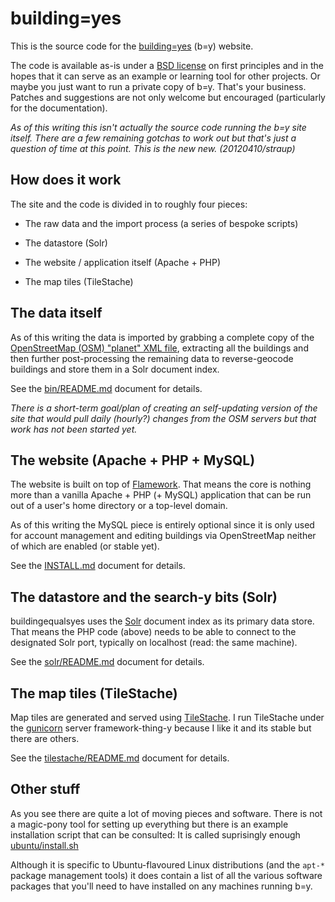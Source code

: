 building=yes
==

This is the source code for the [building=yes](http://buildingequalsyes.spum.org/) (b=y) website.

The code is available as-is under a [BSD license](https://github.com/straup/buildingequalsyes/blob/master/LICENSE) on first principles and in the hopes that it can serve as an example or learning tool for other projects. Or maybe you just want to run a private copy of b=y. That's your business. Patches and suggestions are not only welcome but encouraged (particularly for the documentation).

_As of this writing this isn't actually the source code running the b=y site itself. There are a few remaining gotchas to work out but that's just a question of time at this point. This is the new new. (20120410/straup)_

How does it work
--

The site and the code is divided in to roughly four pieces:

* The raw data and the import process (a series of bespoke scripts)

* The datastore (Solr)

* The website / application itself (Apache + PHP)

* The map tiles (TileStache)

The data itself
--

As of this writing the data is imported by grabbing a complete copy of the [OpenStreetMap (OSM) "planet" XML file](https://wiki.openstreetmap.org/wiki/Planet.osm), extracting all the buildings and then further post-processing the remaining data to reverse-geocode buildings and store them in a Solr document index.

See the [bin/README.md](https://github.com/straup/buildingequalsyes/blob/master/bin/README.md) document for details.

_There is a short-term goal/plan of creating an self-updating version of the site that would pull daily (hourly?) changes from the OSM servers but that work has not been started yet._

The website (Apache + PHP + MySQL)
--

The website is built on top of [Flamework](https://github.com/exflickr/flamework). That means the core is nothing
more than a vanilla Apache + PHP (+ MySQL) application that can be run out of a
user's home directory or a top-level domain.

As of this writing the MySQL piece is entirely optional since it is only used
for account management and editing buildings via OpenStreetMap neither of which
are enabled (or stable yet).

See the [INSTALL.md](https://github.com/straup/buildingequalsyes/blob/master/INSTALL.md) document for details.

The datastore and the search-y bits (Solr)
--

buildingequalsyes uses the [Solr](https://lucene.apache.org/solr/) document index as its primary data
store. That means the PHP code (above) needs to be able to connect to the
designated Solr port, typically on localhost (read: the same machine).

See the [solr/README.md](https://github.com/straup/buildingequalsyes/blob/master/solr/README.md) document for details.

The map tiles (TileStache)
--

Map tiles are generated and served using [TileStache](http://www.tilestache.org/). I run TileStache under
the [gunicorn](http://www.gunicorn.org/) server framework-thing-y because I like it and its stable but
there are others.

See the [tilestache/README.md](https://github.com/straup/buildingequalsyes/blob/master/tilestache/README.md) document for details.

Other stuff
--

As you see there are quite a lot of moving pieces and software. There is not a magic-pony tool for setting up everything but there is an example installation script that can be consulted: It is called suprisingly enough [ubuntu/install.sh](https://github.com/straup/buildingequalsyes/blob/master/ubuntu/install.sh)

Although it is specific to Ubuntu-flavoured Linux distributions (and the `apt-*` package management tools) it does contain a list of all the various software packages that you'll need to have installed on any machines running b=y.
